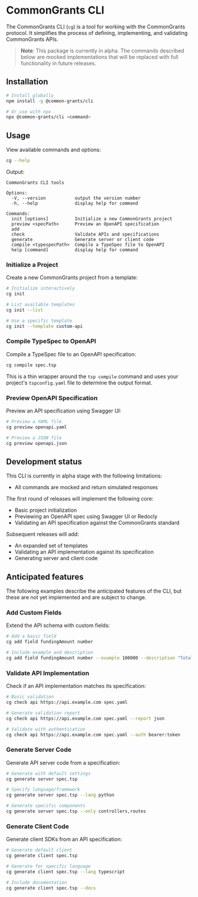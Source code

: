 # CommonGrants CLI

The CommonGrants CLI (`cg`) is a tool for working with the CommonGrants protocol. It simplifies the process of defining, implementing, and validating CommonGrants APIs.

> **Note**: This package is currently in alpha. The commands described below are mocked implementations that will be replaced with full functionality in future releases.

## Installation

```bash
# Install globally
npm install -g @common-grants/cli

# Or use with npx
npx @common-grants/cli <command>
```

## Usage

View available commands and options:

```bash
cg --help
```

Output:

```
CommonGrants CLI tools

Options:
  -V, --version           output the version number
  -h, --help              display help for command

Commands:
  init [options]          Initialize a new CommonGrants project
  preview <specPath>      Preview an OpenAPI specification
  add
  check                   Validate APIs and specifications
  generate                Generate server or client code
  compile <typespecPath>  Compile a TypeSpec file to OpenAPI
  help [command]          display help for command
```

### Initialize a Project

Create a new CommonGrants project from a template:

```bash
# Initialize interactively
cg init

# List available templates
cg init --list

# Use a specific template
cg init --template custom-api
```

### Compile TypeSpec to OpenAPI

Compile a TypeSpec file to an OpenAPI specification:

```bash
cg compile spec.tsp
```

This is a thin wrapper around the `tsp compile` command and uses your project's `tspconfig.yaml` file to determine the output format.

### Preview OpenAPI Specification

Preview an API specification using Swagger UI:

```bash
# Preview a YAML file
cg preview openapi.yaml

# Preview a JSON file
cg preview openapi.json
```

## Development status

This CLI is currently in alpha stage with the following limitations:

- All commands are mocked and return simulated responses

The first round of releases will implement the following core:

- Basic project initialization
- Previewing an OpenAPI spec using Swagger UI or Redocly
- Validating an API specification against the CommonGrants standard

Subsequent releases will add:

- An expanded set of templates
- Validating an API implementation against its specification
- Generating server and client code

## Anticipated features

The following examples describe the anticipated features of the CLI, but these are not yet implemented and are subject to change.

### Add Custom Fields

Extend the API schema with custom fields:

```bash
# Add a basic field
cg add field fundingAmount number

# Include example and description
cg add field fundingAmount number --example 100000 --description "Total funding available"
```

### Validate API Implementation

Check if an API implementation matches its specification:

```bash
# Basic validation
cg check api https://api.example.com spec.yaml

# Generate validation report
cg check api https://api.example.com spec.yaml --report json

# Validate with authentication
cg check api https://api.example.com spec.yaml --auth bearer:token
```

### Generate Server Code

Generate API server code from a specification:

```bash
# Generate with default settings
cg generate server spec.tsp

# Specify language/framework
cg generate server spec.tsp --lang python

# Generate specific components
cg generate server spec.tsp --only controllers,routes
```

### Generate Client Code

Generate client SDKs from an API specification:

```bash
# Generate default client
cg generate client spec.tsp

# Generate for specific language
cg generate client spec.tsp --lang typescript

# Include documentation
cg generate client spec.tsp --docs
```
